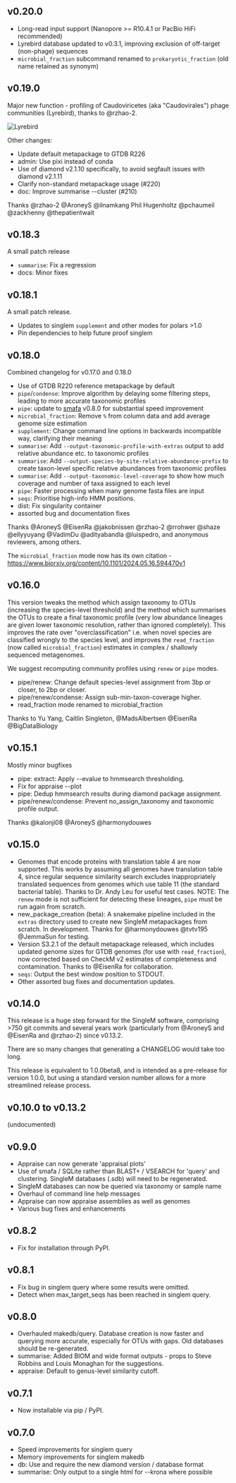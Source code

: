 ## v0.20.0

* Long-read input support (Nanopore >= R10.4.1 or PacBio HiFi recommended)
* Lyrebird database updated to v0.3.1, improving exclusion of off-target (non-phage) sequences
* `microbial_fraction` subcommand renamed to `prokaryotic_fraction` (old name retained as synonym)

## v0.19.0
Major new function - profiling of Caudoviricetes (aka "Caudovirales") phage communities (Lyrebird), thanks to @rzhao-2.

![Lyrebird](https://raw.githubusercontent.com/wwood/singlem/refs/tags/v0.19.0/docs/_include/lyrebird_resized.png?raw=1)

Other changes:
* Update default metapackage to GTDB R226
* admin: Use pixi instead of conda
* Use of diamond v2.1.10 specifically, to avoid segfault issues with diamond v2.1.11
* Clarify non-standard metapackage usage (#220)
* doc: Improve summarise --cluster (#210)

Thanks @rzhao-2 @AroneyS @ilnamkang Phil Hugenholtz @pchaumeil @zackhenny @thepatientwait

## v0.18.3
A small patch release

* `summarise`: Fix a regression
* docs: Minor fixes

## v0.18.1
A small patch release.

* Updates to singlem `supplement` and other modes for polars >1.0
* Pin dependencies to help future proof singlem

## v0.18.0
Combined changelog for v0.17.0 and 0.18.0

* Use of GTDB R220 reference metapackage by default
* `pipe`/`condense`: Improve algorithm by delaying some filtering steps, leading to more accurate taxonomic profiles
* `pipe`: update to [smafa](https://github.com/wwood/smafa) v0.8.0 for substantial speed improvement
* `microbial_fraction`: Remove `%` from column data and add average genome size estimation
* `supplement`: Change command line options in backwards incompatible way, clarifying their meaning
* `summarise`: Add `--output-taxonomic-profile-with-extras` output to add relative abundance etc. to taxonomic profiles
* `summarise`: Add `--output-species-by-site-relative-abundance-prefix` to create taxon-level specific relative abundances from taxonomic profiles
* `summarise`: Add `--output-taxonomic-level-coverage` to show how much coverage and number of taxa assigned to each level
* `pipe`: Faster processing when many genome fasta files are input
* `seqs`: Prioritise high-info HMM positions.
* dist: Fix singularity container
* assorted bug and documentation fixes

Thanks @AroneyS @EisenRa @jakobnissen @rzhao-2 @rrohwer @shaze @ellyyuyang @VadimDu @adityabandla @luispedro, and anonymous reviewers, among others.

The `microbial_fraction` mode now has its own citation - https://www.biorxiv.org/content/10.1101/2024.05.16.594470v1

## v0.16.0
This version tweaks the method which assign taxonomy to OTUs (increasing the species-level threshold) and the method which summarises the OTUs to create a final taxonomic profile (very low abundance lineages are given lower taxonomic resolution, rather than ignored completely). This improves the rate over "overclassification" i.e. when novel species are classified wrongly to the species level, and improves the `read_fraction` (now called `microbial_fraction`) estimates in complex / shallowly sequenced metagenomes.

We suggest recomputing community profiles using `renew` or `pipe` modes.

* pipe/renew: Change default species-level assignment from 3bp or closer, to 2bp or closer.
* pipe/renew/condense: Assign sub-min-taxon-coverage higher.
* read_fraction mode renamed to microbial_fraction

Thanks to Yu Yang, Caitlin Singleton, @MadsAlbertsen @EisenRa @BigDataBiology

## v0.15.1
Mostly minor bugfixes

* pipe: extract: Apply --evalue to hmmsearch thresholding.
* Fix for appraise --plot
* pipe: Dedup hmmsearch results during diamond package assignment.
* pipe/renew/condense: Prevent no_assign_taxonomy and taxonomic profile output.

Thanks @kalonji08 @AroneyS @harmonydouwes

## v0.15.0
* Genomes that encode proteins with translation table 4 are now supported. This
  works by assuming all genomes have translation table 4, since regular sequence
  similarity search excludes inappropriately translated sequences from genomes
  which use table 11 (the standard bacterial table). Thanks to Dr. Andy Leu for
  useful test cases. NOTE: The `renew` mode is not sufficient for detecting
  these lineages, `pipe` must be run again from scratch.
* new_package_creation (beta): A snakemake pipeline included in the `extras`
  directory used to create new SingleM metapackages from scratch. In
  development. Thanks for @harmonydouwes @tvtv195 @JemmaSun for testing.
* Version S3.2.1 of the default metapackage released, which includes updated
  genome sizes for GTDB genomes (for use with `read_fraction`), now corrected
  based on CheckM v2 estimates of completeness and contamination. Thanks to
  @EisenRa for collaboration.
* `seqs`: Output the best window position to STDOUT.
* Other assorted bug fixes and documentation updates.

## v0.14.0
This release is a huge step forward for the SingleM software, comprising >750 git commits and several years work (particularly from @AroneyS and @EisenRa and @rzhao-2) since v0.13.2. 

There are so many changes that generating a CHANGELOG would take too long.

This release is equivalent to 1.0.0beta8, and is intended as a pre-release for version 1.0.0, but using a standard version number allows for a more streamlined release process.

## v0.10.0 to v0.13.2
(undocumented)

 ## v0.9.0
* Appraise can now generate 'appraisal plots'
* Use of smafa / SQLite rather than BLAST+ / VSEARCH for 'query' and clustering. SingleM
  databases (.sdb) will need to be regenerated.
* SingleM databases can now be queried via taxonomy or sample name
* Overhaul of command line help messages
* Appraise can now appraise assemblies as well as genomes
* Various bug fixes and enhancements

## v0.8.2
* Fix for installation through PyPI.

## v0.8.1
* Fix bug in singlem query where some results were omitted.
* Detect when max_target_seqs has been reached in singlem query.

## v0.8.0
* Overhauled makedb/query. Database creation is now faster and querying more accurate, especially for OTUs with gaps. Old databases should be re-generated.
* summarise: Added BIOM and wide format outputs - props to Steve Robbins and Louis Monaghan for the suggestions.
* appraise: Default to genus-level similarity cutoff.

## v0.7.1
* Now installable via pip / PyPI.

## v0.7.0
* Speed improvements for singlem query
* Memory improvements for singlem makedb
* db: Use and require the new diamond version / database format
* summarise: Only output to a single html for --krona where possible

